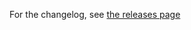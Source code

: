 For the changelog, see [the releases page](https://github.com/inthepocket/sketchxport-scripts/releases)
